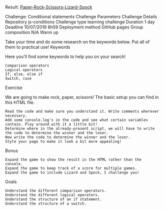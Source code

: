 
Result: [Paper-Rock-Scissors-Lizard-Spock](https://carolineschevers.github.io/paper-rock-scissors/)

Challenge: Conditional statements
Challenge Parameters 	Challenge Details
Repository 	js-conditions
Challenge type 	learning challenge
Duration 	1 day
Deadline 	10/07/2019 8h59
Deployment method 	GitHub pages
Group composition 	N/A
Warm up

Take your time and do some research on the keywords below. Put all of them to practical use!
Keywords

Here you'll find some keywords to help you on your search!

    Comparison operators
    Logical operators
    If, else, else if
    Switch, case

Exercise

We are going to make rock, paper, scissors! The basic setup you can find in this HTML file.

    Read the code and make sure you understand it. Write comments wherever necessary.
    Add some console.log's in the code and see what certain variables contain. Play around with it a little bit!
    Determine where in the already-present script, we will have to write the code to determine the winner and the loser.
    Now write the code to determine the winner and the loser.
    Style your page to make it look a bit more appealing!

Bonus

    Expand the game to show the result in the HTML rather than the console.
    Expand the game to keep track of a score for multiple games.
    Expand the game to include Lizard and Spock, I challenge you!

Goals

    Understand the different comparison operators.
    Understand the different logical operators.
    Understand the structure of an if statement.
    Understand the structure of a switch.

